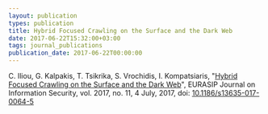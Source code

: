 ```yaml
---
layout: publication
types: publication
title: Hybrid Focused Crawling on the Surface and the Dark Web
date: 2017-06-22T15:32:00+03:00
tags: journal_publications
publication_date: 2017-06-22T00:00:00
---
```

C. Iliou, G. Kalpakis, T. Tsikrika, S. Vrochidis, I. Kompatsiaris, "[Hybrid Focused Crawling on the Surface and the Dark Web](https://jis-eurasipjournals.springeropen.com/articles/10.1186/s13635-017-0064-5)", EURASIP Journal on Information Security, vol. 2017, no. 11, 4 July, 2017, doi: [10.1186/s13635-017-0064-5](https://jis-eurasipjournals.springeropen.com/articles/10.1186/s13635-017-0064-5)

